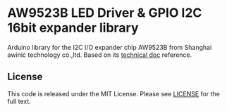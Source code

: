 AW9523B LED Driver & GPIO I2C 16bit expander library
========================================================

Arduino library for the I2C I/O expander chip AW9523B
from Shanghai awinic technology co.,ltd. Based on its [technical doc](https://www.alldatasheet.com/datasheet-pdf/pdf/1148542/AWINIC/AW9523B.html) reference.

License
---------------

This code is released under the MIT License. Please see [LICENSE](LICENSE) for the full text.
